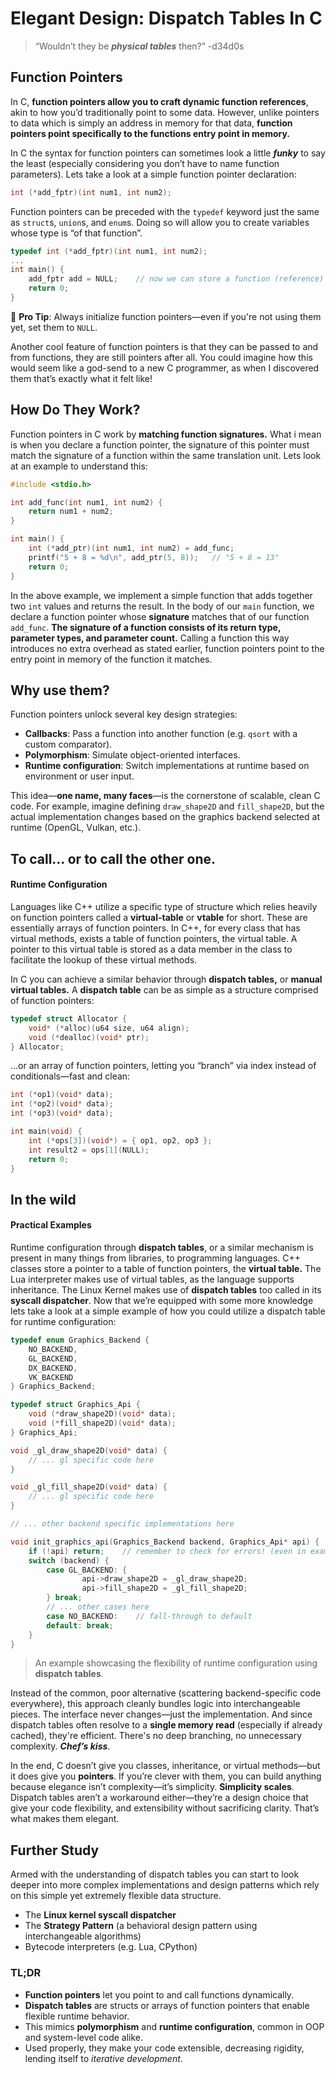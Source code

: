 # Elegant Design: Dispatch Tables In C

> “Wouldn’t they be ***physical tables*** then?” -d34d0s

## Function Pointers

In C, **function pointers allow you to craft dynamic function references**, akin to how you’d traditionally point to some data. However, unlike pointers to data which is simply an address in memory for that data, **function pointers point specifically to the functions entry point in memory.**

In C the syntax for function pointers can sometimes look a little ***funky*** to say the least (especially considering you don’t have to name function parameters). Lets take a look at a simple function pointer declaration:

```c
int (*add_fptr)(int num1, int num2);
```

Function pointers can be preceded with the `typedef` keyword just the same as `struct`s, `union`s, and `enum`s. Doing so will allow you to create variables whose type is “of that function”. 

```c
typedef int (*add_fptr)(int num1, int num2);
...
int main() {
	add_fptr add = NULL;    // now we can store a function (reference) in a variable!
	return 0;
}
```

🔹 **Pro Tip**: Always initialize function pointers—even if you're not using them yet, set them to `NULL`.

Another cool feature of function pointers is that they can be passed to and from functions, they are still pointers after all. You could imagine how this would seem like a god-send to a new C programmer, as when I discovered them that’s exactly what it felt like!

## How Do They Work?

Function pointers in C work by **matching function signatures.** What i mean is when you declare a function pointer, the signature of this pointer must match the signature of a function within the same translation unit. Lets look at an example to understand this:

```c
#include <stdio.h>

int add_func(int num1, int num2) {
	return num1 + num2;
}

int main() {
	int (*add_ptr)(int num1, int num2) = add_func;
	printf("5 + 8 = %d\n", add_ptr(5, 8));   // "5 + 8 = 13"
	return 0;
}
```

In the above example, we implement a simple function that adds together two `int` values and returns the result. In the body of our `main` function, we declare a function pointer whose **signature** matches that of our function `add_func`. **The signature of a function consists of its return type, parameter types, and parameter count.** Calling a function this way introduces no extra overhead as stated earlier, function pointers point to the entry point in memory of the function it matches.

## Why use them?

Function pointers unlock several key design strategies:

- **Callbacks**: Pass a function into another function (e.g. `qsort` with a custom comparator).
- **Polymorphism**: Simulate object-oriented interfaces.
- **Runtime configuration**: Switch implementations at runtime based on environment or user input.

This idea—**one name, many faces**—is the cornerstone of scalable, clean C code. For example, imagine defining `draw_shape2D` and `fill_shape2D`, but the actual implementation changes based on the graphics backend selected at runtime (OpenGL, Vulkan, etc.).

## To call… or to call the other one. 
#### Runtime Configuration

Languages like C++ utilize a specific type of structure which relies heavily on function pointers called a **virtual-table** or **vtable** for short. These are essentially arrays of function pointers. In C++, for every class that has virtual methods, exists a table of function pointers, the virtual table. A pointer to this virtual table is stored as a data member in the class to facilitate the lookup of these virtual methods.

In C you can achieve a similar behavior through **dispatch tables,** or **manual virtual tables.** A **dispatch table** can be as simple as a structure comprised of function pointers:

```c
typedef struct Allocator {
	void* (*alloc)(u64 size, u64 align);
	void (*dealloc)(void* ptr);
} Allocator;
```

…or an array of function pointers, letting you “branch” via index instead of conditionals—fast and clean:

```c
int (*op1)(void* data);
int (*op2)(void* data);
int (*op3)(void* data);

int main(void) {
	int (*ops[3])(void*) = { op1, op2, op3 };
	int result2 = ops[1](NULL);
	return 0;
}
```

## In the wild

#### Practical Examples

Runtime configuration through **dispatch tables**, or a similar mechanism is present in many things from libraries, to programming languages. C++ classes store a pointer to a table of function pointers, the **virtual table.** The Lua interpreter makes use of virtual tables, as the language supports inheritance. The Linux Kernel makes use of **dispatch tables** too called in its **syscall dispatcher**. Now that we’re equipped with some more knowledge lets take a look at a simple example of how you could utilize a dispatch table for runtime configuration:

```c
typedef enum Graphics_Backend {
	NO_BACKEND,
	GL_BACKEND,
	DX_BACKEND,
	VK_BACKEND
} Graphics_Backend;

typedef struct Graphics_Api {
	void (*draw_shape2D)(void* data);
	void (*fill_shape2D)(void* data);
} Graphics_Api;

void _gl_draw_shape2D(void* data) {
	// ... gl specific code here
}

void _gl_fill_shape2D(void* data) {
	// ... gl specific code here
}

// ... other backend specific implementations here

void init_graphics_api(Graphics_Backend backend, Graphics_Api* api) {
	if (!api) return;    // remember to check for errors! (even in example code)	
	switch (backend) {
		case GL_BACKEND: {
				api->draw_shape2D = _gl_draw_shape2D;
				api->fill_shape2D = _gl_fill_shape2D;
		} break;
		// ... other cases here
		case NO_BACKEND:    // fall-through to default
		default: break;
	}
}
```

> An example showcasing the flexibility of runtime configuration using **dispatch tables**.
> 

Instead of the common, poor alternative (scattering backend-specific code everywhere), this approach cleanly bundles logic into interchangeable pieces. The interface never changes—just the implementation. And since dispatch tables often resolve to a **single memory read** (especially if already cached), they're efficient. There's no deep branching, no unnecessary complexity. ***Chef’s kiss***.

In the end, C doesn’t give you classes, inheritance, or virtual methods—but it does give you **pointers**. If you’re clever with them, you can build anything because elegance isn’t complexity—it’s simplicity. **Simplicity scales**. Dispatch tables aren’t a workaround either—they’re a design choice that give your code flexibility, and extensibility without sacrificing clarity. That’s what makes them elegant.

## Further Study

Armed with the understanding of dispatch tables you can start to look deeper into more complex implementations and design patterns which rely on this simple yet extremely flexible data structure. 

- The **Linux kernel syscall dispatcher**
- The **Strategy Pattern** (a behavioral design pattern using interchangeable algorithms)
- Bytecode interpreters (e.g. Lua, CPython)

### TL;DR

- **Function pointers** let you point to and call functions dynamically.
- **Dispatch tables** are structs or arrays of function pointers that enable flexible runtime behavior.
- This mimics **polymorphism** and **runtime configuration**, common in OOP and system-level code alike.
- Used properly, they make your code extensible, decreasing rigidity, lending itself to *iterative development*.